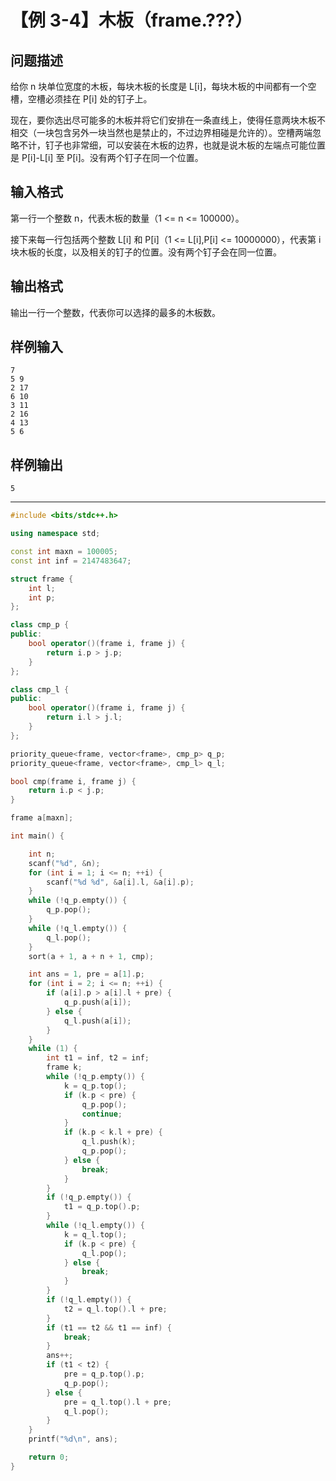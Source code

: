 # 【例 3-4】木板（frame.???）
## 问题描述
给你 n 块单位宽度的木板，每块木板的长度是 L[i]，每块木板的中间都有一个空槽，空槽必须挂在 P[i] 处的钉子上。

现在，要你选出尽可能多的木板并将它们安排在一条直线上，使得任意两块木板不相交（一块包含另外一块当然也是禁止的，不过边界相碰是允许的）。空槽两端忽略不计，钉子也非常细，可以安装在木板的边界，也就是说木板的左端点可能位置是 P[i]-L[i] 至 P[i]。没有两个钉子在同一个位置。

## 输入格式
第一行一个整数 n，代表木板的数量（1 <= n <= 100000）。

接下来每一行包括两个整数 L[i] 和 P[i]（1 <= L[i],P[i] <= 10000000），代表第 i 块木板的长度，以及相关的钉子的位置。没有两个钉子会在同一位置。


## 输出格式
输出一行一个整数，代表你可以选择的最多的木板数。

## 样例输入
```
7
5 9
2 17
6 10
3 11
2 16
4 13
5 6
```

## 样例输出
```
5
```

----

```cpp
#include <bits/stdc++.h>

using namespace std;

const int maxn = 100005;
const int inf = 2147483647;

struct frame {
    int l;
    int p;
};

class cmp_p {
public:
    bool operator()(frame i, frame j) {
        return i.p > j.p;
    }
};

class cmp_l {
public:
    bool operator()(frame i, frame j) {
        return i.l > j.l;
    }
};

priority_queue<frame, vector<frame>, cmp_p> q_p;
priority_queue<frame, vector<frame>, cmp_l> q_l;

bool cmp(frame i, frame j) {
    return i.p < j.p;
}

frame a[maxn];

int main() {

    int n;
    scanf("%d", &n);
    for (int i = 1; i <= n; ++i) {
        scanf("%d %d", &a[i].l, &a[i].p);
    }
    while (!q_p.empty()) {
        q_p.pop();
    }
    while (!q_l.empty()) {
        q_l.pop();
    }
    sort(a + 1, a + n + 1, cmp);

    int ans = 1, pre = a[1].p;
    for (int i = 2; i <= n; ++i) {
        if (a[i].p > a[i].l + pre) {
            q_p.push(a[i]);
        } else {
            q_l.push(a[i]);
        }
    }
    while (1) {
        int t1 = inf, t2 = inf;
        frame k;
        while (!q_p.empty()) {
            k = q_p.top();
            if (k.p < pre) {
                q_p.pop();
                continue;
            }
            if (k.p < k.l + pre) {
                q_l.push(k);
                q_p.pop();
            } else {
                break;
            }
        }
        if (!q_p.empty()) {
            t1 = q_p.top().p;
        }
        while (!q_l.empty()) {
            k = q_l.top();
            if (k.p < pre) {
                q_l.pop();
            } else {
                break;
            }
        }
        if (!q_l.empty()) {
            t2 = q_l.top().l + pre;
        }
        if (t1 == t2 && t1 == inf) {
            break;
        }
        ans++;
        if (t1 < t2) {
            pre = q_p.top().p;
            q_p.pop();
        } else {
            pre = q_l.top().l + pre;
            q_l.pop();
        }
    }
    printf("%d\n", ans);

    return 0;
}
```
